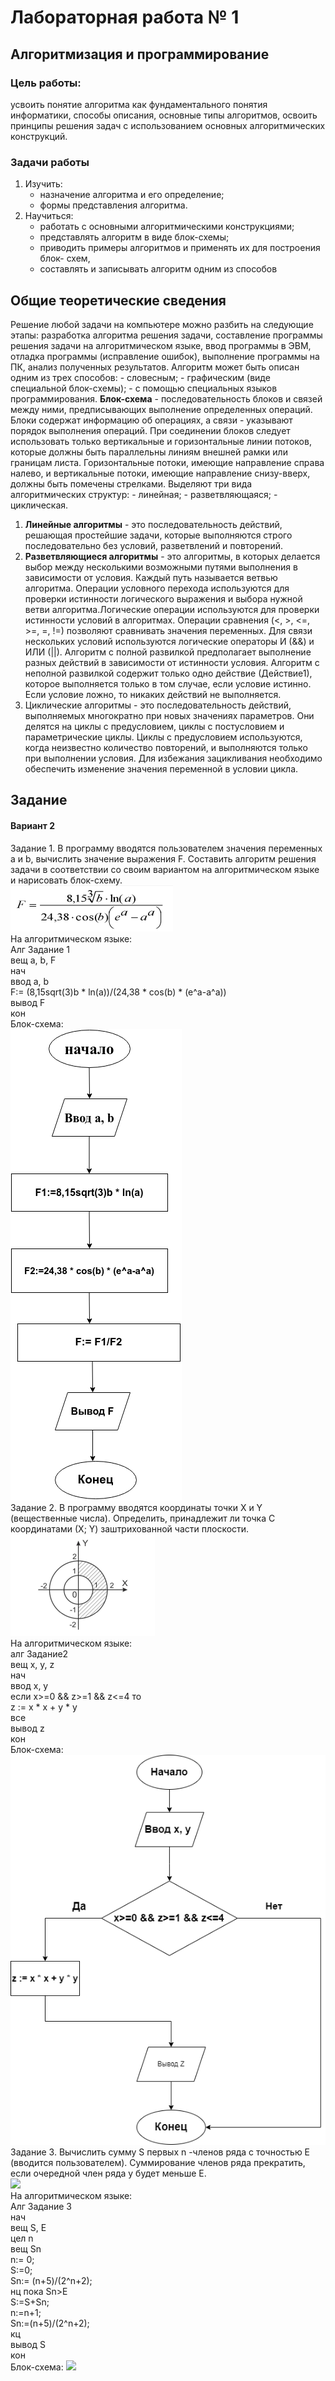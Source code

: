 #   Лабораторная работа № 1 
## Алгоритмизация и программирование
### Цель работы: 
усвоить понятие алгоритма как фундаментального понятия информатики,  способы описания, основные типы алгоритмов,  освоить принципы решения задач с использованием основных алгоритмических конструкций.
### Задачи работы
1. Изучить:
    - назначение алгоритма и его определение;
    - формы представления алгоритма.
1. Научиться:
    - работать с основными алгоритмическими конструкциями;
    - представлять алгоритм в виде блок-схемы;
    - приводить примеры алгоритмов и применять их для построения блок- схем,
    - составлять и записывать алгоритм одним из способов
## Общие теоретические сведения
Решение любой задачи на компьютере можно разбить на следующие этапы: разработка алгоритма решения задачи, составление программы решения задачи на алгоритмическом языке, ввод программы в ЭВМ, отладка программы (исправление ошибок), выполнение программы на ПК, анализ полученных результатов.
Алгоритм может быть описан одним из трех способов:
    - словесным;
    - графическим (виде специальной блок-схемы);
    - с помощью специальных языков программирования.
**Блок-схема** - последовательность блоков и связей между ними, предписывающих выполнение определенных операций. Блоки содержат информацию об операциях, а связи - указывают порядок выполнения операций. При соединении блоков следует использовать только вертикальные и горизонтальные линии потоков, которые должны быть параллельны линиям внешней рамки или границам листа. Горизонтальные потоки, имеющие направление справа налево, и вертикальные потоки, имеющие направление снизу-вверх, должны быть помечены стрелками.
Выделяют три вида алгоритмических структур:
    - линейная;
    - разветвляющаяся;
    - циклическая.
1. **Линейные алгоритмы** - это последовательность действий, решающая простейшие задачи, которые выполняются строго последовательно без условий, разветвлений и повторений.
2. **Разветвляющиеся алгоритмы** - это алгоритмы, в которых делается выбор между несколькими возможными путями выполнения в зависимости от условия. Каждый путь называется ветвью алгоритма. Операции условного перехода используются для проверки истинности логического выражения и выбора нужной ветви алгоритма.Логические операции используются для проверки истинности условий в алгоритмах. Операции сравнения (<, >, <=, >=, =, !=) позволяют сравнивать значения переменных. Для связи нескольких условий используются логические операторы И (&&) и ИЛИ (||). Алгоритм с полной развилкой предполагает выполнение разных действий в зависимости от истинности условия. Алгоритм с неполной развилкой содержит только одно действие (Действие1), которое выполняется только в том случае, если условие истинно. Если условие ложно, то никаких действий не выполняется.
3. Циклические алгоритмы - это последовательность действий, выполняемых многократно при новых значениях параметров. Они делятся на циклы с предусловием, циклы с постусловием и параметрические циклы. Циклы с предусловием используются, когда неизвестно количество повторений, и выполняются только при выполнении условия. Для избежания зацикливания необходимо обеспечить изменение значения переменной в условии цикла.
## Задание
#### Вариант 2
Задание 1. В программу вводятся пользователем значения переменных а и b, вычислить значение выражения F. Составить алгоритм решения задачи в соответствии со своим вариантом на алгоритмическом языке и нарисовать блок-схему.  
![](https://github.com/JourVik/Lab1/blob/main/img-1-lab/1.png)  
На алгоритмическом языке:   
Алг Задание 1  
вещ a, b, F  
нач  
 ввод a, b  
 F:= (8,15sqrt(3)b * ln(a))/(24,38 * cos(b) * (e^a-a^a))  
 вывод F  
кон  
Блок-схема:  
![](img-1-lab/Block1.png)  
Задание 2. В программу вводятся координаты точки Х и Ү (вещественные числа). Определить, принадлежит ли точка C координатами (Х; Ү) заштрихованной части плоскости.  
![](https://github.com/JourVik/Lab1/blob/main/img-1-lab/2.png)  
На алгоритмическом языке:  
алг Задание2  
вещ x, y, z  
нач  
 ввод x, y  
 если x>=0 && z>=1 && z<=4 то  
 z := x * x + y * y  
 все  
вывод z  
кон  
Блок-схема:  
![](https://github.com/JourVik/Lab1/blob/main/img-1-lab/Block2.png)  
Задание 3. Вычислить сумму S первых n -членов ряда с точностью Е (вводится пользователем). Суммирование членов ряда прекратить, если очередной член ряда у будет меньше Е.  
![]([C:/Users/Jour/Desktop/Screenshot_2.png](https://github.com/JourVik/Lab1/blob/main/img-1-lab/3.png))  
На алгоритмическом языке:    
Алг Задание 3  
нач   
 вещ S, E  
 цел n   
 вещ Sn  
 n:= 0;  
 S:=0;  
 Sn:= (n+5)/(2^n+2);  
 нц пока Sn>E  
 S:=S+Sn;  
 n:=n+1;  
 Sn:=(n+5)/(2^n+2);  
 кц  
 вывод S  
кон  
Блок-схема:
![]([C:/Users/Jour/Desktop/Block3.png](https://github.com/JourVik/Lab1/blob/main/img-1-lab/Block3.png)https://github.com/JourVik/Lab1/blob/main/img-1-lab/Block3.png)

  
 
